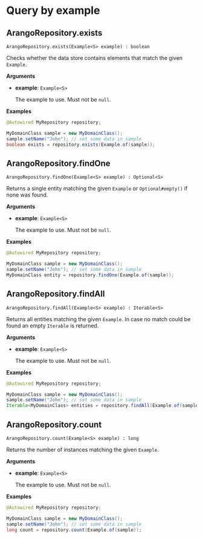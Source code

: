 <!-- don't edit here, its from https://@github.com/arangodb/spring-data.git / docs/Drivers/ -->
# Query by example

## ArangoRepository.exists

```
ArangoRepository.exists(Example<S> example) : boolean
```

Checks whether the data store contains elements that match the given `Example`.

**Arguments**

- **example**: `Example<S>`

  The example to use. Must not be `null`.

**Examples**

```java
@Autowired MyRepository repository;

MyDomainClass sample = new MyDomainClass();
sample.setName("John"); // set some data in sample
boolean exists = repository.exists(Example.of(sample));
```

## ArangoRepository.findOne

```
ArangoRepository.findOne(Example<S> example) : Optional<S>
```

Returns a single entity matching the given `Example` or `Optional#empty()` if none was found.

**Arguments**

- **example**: `Example<S>`

  The example to use. Must not be `null`.

**Examples**

```java
@Autowired MyRepository repository;

MyDomainClass sample = new MyDomainClass();
sample.setName("John"); // set some data in sample
MyDomainClass entity = repository.findOne(Example.of(sample));
```

## ArangoRepository.findAll

```
ArangoRepository.findAll(Example<S> example) : Iterable<S>
```

Returns all entities matching the given `Example`. In case no match could be found an empty `Iterable` is returned.

**Arguments**

- **example**: `Example<S>`

  The example to use. Must not be `null`.

**Examples**

```java
@Autowired MyRepository repository;

MyDomainClass sample = new MyDomainClass();
sample.setName("John"); // set some data in sample
Iterable<MyDomainClass> entities = repository.findAll(Example.of(sample));
```

## ArangoRepository.count

```
ArangoRepository.count(Example<S> example) : long
```

Returns the number of instances matching the given `Example`.

**Arguments**

- **example**: `Example<S>`

  The example to use. Must not be `null`.

**Examples**

```java
@Autowired MyRepository repository;

MyDomainClass sample = new MyDomainClass();
sample.setName("John"); // set some data in sample
long count = repository.count(Example.of(sample));
```
